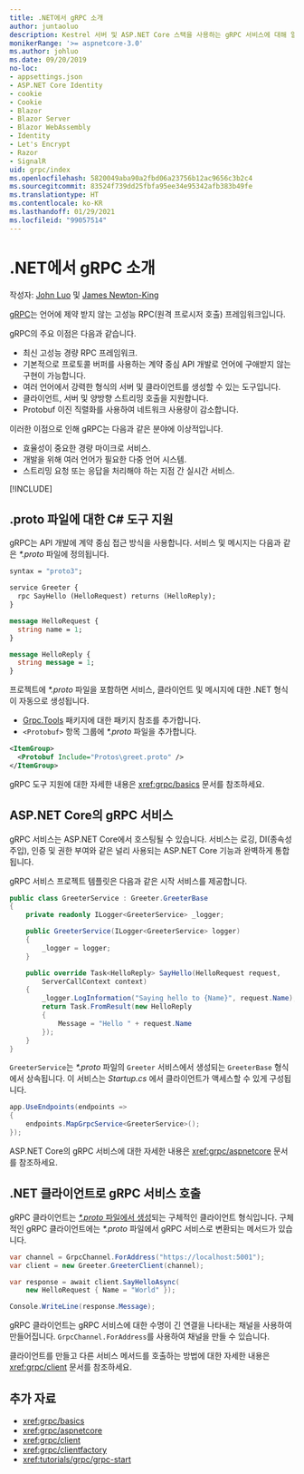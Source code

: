 ```yaml
---
title: .NET에서 gRPC 소개
author: juntaoluo
description: Kestrel 서버 및 ASP.NET Core 스택을 사용하는 gRPC 서비스에 대해 알아봅니다.
monikerRange: '>= aspnetcore-3.0'
ms.author: johluo
ms.date: 09/20/2019
no-loc:
- appsettings.json
- ASP.NET Core Identity
- cookie
- Cookie
- Blazor
- Blazor Server
- Blazor WebAssembly
- Identity
- Let's Encrypt
- Razor
- SignalR
uid: grpc/index
ms.openlocfilehash: 5820049aba90a2fbd06a23756b12ac9656c3b2c4
ms.sourcegitcommit: 83524f739dd25fbfa95ee34e95342afb383b49fe
ms.translationtype: HT
ms.contentlocale: ko-KR
ms.lasthandoff: 01/29/2021
ms.locfileid: "99057514"
---
```

# <a name="introduction-to-grpc-on-net"></a>.NET에서 gRPC 소개

작성자: [John Luo](https://github.com/juntaoluo) 및 [James Newton-King](https://twitter.com/jamesnk)

[gRPC](https://grpc.io/docs/guides/)는 언어에 제약 받지 않는 고성능 RPC(원격 프로시저 호출) 프레임워크입니다.

gRPC의 주요 이점은 다음과 같습니다.
* 최신 고성능 경량 RPC 프레임워크.
* 기본적으로 프로토콜 버퍼를 사용하는 계약 중심 API 개발로 언어에 구애받지 않는 구현이 가능합니다.
* 여러 언어에서 강력한 형식의 서버 및 클라이언트를 생성할 수 있는 도구입니다.
* 클라이언트, 서버 및 양방향 스트리밍 호출을 지원합니다.
* Protobuf 이진 직렬화를 사용하여 네트워크 사용량이 감소합니다.

이러한 이점으로 인해 gRPC는 다음과 같은 분야에 이상적입니다.
* 효율성이 중요한 경량 마이크로 서비스.
* 개발을 위해 여러 언어가 필요한 다중 언어 시스템.
* 스트리밍 요청 또는 응답을 처리해야 하는 지점 간 실시간 서비스.

[!INCLUDE[](~/includes/gRPCazure.md)]

## <a name="c-tooling-support-for-proto-files"></a>.proto 파일에 대한 C# 도구 지원

gRPC는 API 개발에 계약 중심 접근 방식을 사용합니다. 서비스 및 메시지는 다음과 같은 *\*.proto* 파일에 정의됩니다.

```protobuf
syntax = "proto3";

service Greeter {
  rpc SayHello (HelloRequest) returns (HelloReply);
}

message HelloRequest {
  string name = 1;
}

message HelloReply {
  string message = 1;
}
```

프로젝트에 *\*.proto* 파일을 포함하면 서비스, 클라이언트 및 메시지에 대한 .NET 형식이 자동으로 생성됩니다.

* [Grpc.Tools](https://www.nuget.org/packages/Grpc.Tools/) 패키지에 대한 패키지 참조를 추가합니다.
* `<Protobuf>` 항목 그룹에 *\*.proto* 파일을 추가합니다.

```xml
<ItemGroup>
  <Protobuf Include="Protos\greet.proto" />
</ItemGroup>
```

gRPC 도구 지원에 대한 자세한 내용은 <xref:grpc/basics> 문서를 참조하세요.

## <a name="grpc-services-on-aspnet-core"></a>ASP.NET Core의 gRPC 서비스

gRPC 서비스는 ASP.NET Core에서 호스팅될 수 있습니다. 서비스는 로깅, DI(종속성 주입), 인증 및 권한 부여와 같은 널리 사용되는 ASP.NET Core 기능과 완벽하게 통합됩니다.

gRPC 서비스 프로젝트 템플릿은 다음과 같은 시작 서비스를 제공합니다.

```csharp
public class GreeterService : Greeter.GreeterBase
{
    private readonly ILogger<GreeterService> _logger;

    public GreeterService(ILogger<GreeterService> logger)
    {
        _logger = logger;
    }

    public override Task<HelloReply> SayHello(HelloRequest request,
        ServerCallContext context)
    {
        _logger.LogInformation("Saying hello to {Name}", request.Name);
        return Task.FromResult(new HelloReply 
        {
            Message = "Hello " + request.Name
        });
    }
}
```

`GreeterService`는 *\*.proto* 파일의 `Greeter` 서비스에서 생성되는 `GreeterBase` 형식에서 상속됩니다. 이 서비스는 *Startup.cs* 에서 클라이언트가 액세스할 수 있게 구성됩니다.

```csharp
app.UseEndpoints(endpoints =>
{
    endpoints.MapGrpcService<GreeterService>();
});
```

ASP.NET Core의 gRPC 서비스에 대한 자세한 내용은 <xref:grpc/aspnetcore> 문서를 참조하세요.

## <a name="call-grpc-services-with-a-net-client"></a>.NET 클라이언트로 gRPC 서비스 호출

gRPC 클라이언트는 [ *\*.proto* 파일에서 생성](xref:grpc/basics#generated-c-assets)되는 구체적인 클라이언트 형식입니다. 구체적인 gRPC 클라이언트에는 *\*.proto* 파일에서 gRPC 서비스로 변환되는 메서드가 있습니다.

```csharp
var channel = GrpcChannel.ForAddress("https://localhost:5001");
var client = new Greeter.GreeterClient(channel);

var response = await client.SayHelloAsync(
    new HelloRequest { Name = "World" });

Console.WriteLine(response.Message);
```

gRPC 클라이언트는 gRPC 서비스에 대한 수명이 긴 연결을 나타내는 채널을 사용하여 만들어집니다. `GrpcChannel.ForAddress`를 사용하여 채널을 만들 수 있습니다.

클라이언트를 만들고 다른 서비스 메서드를 호출하는 방법에 대한 자세한 내용은 <xref:grpc/client> 문서를 참조하세요.

## <a name="additional-resources"></a>추가 자료

* <xref:grpc/basics>
* <xref:grpc/aspnetcore>
* <xref:grpc/client>
* <xref:grpc/clientfactory>
* <xref:tutorials/grpc/grpc-start>
